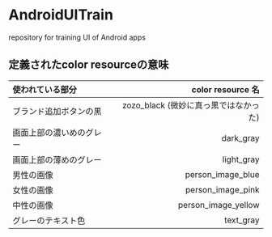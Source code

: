 # AndroidUITrain
repository for training UI of Android apps

## 定義されたcolor resourceの意味
| 使われている部分 | color resource 名 |
|:-----------|------------:|
| ブランド追加ボタンの黒       | zozo_black (微妙に真っ黒ではなかった)        |
| 画面上部の濃いめのグレー     | dark_gray     |
| 画面上部の薄めのグレー        | light_gray        |
| 男性の画像          | person_image_blue          |
| 女性の画像       |  person_image_pink       |
| 中性の画像    |  person_image_yellow     |
| グレーのテキスト色     |  text_gray     |
